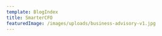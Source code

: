 ```yaml
---
template: BlogIndex
title: SmarterCFO
featuredImage: /images/uploads/business-advisory-v1.jpg
---
```

